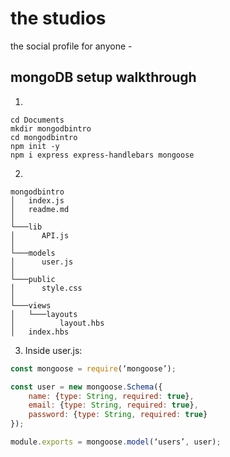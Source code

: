 # the studios

the social profile for anyone - 

## mongoDB setup walkthrough

1.

```
cd Documents
mkdir mongodbintro
cd mongodbintro
npm init -y
npm i express express-handlebars mongoose
```

2.

```
mongodbintro
│   index.js
│   readme.md
│
└───lib
│      API.js
│
└───models
│      user.js
│
└───public
│      style.css
│
└───views
│   └───layouts
│          layout.hbs
│   index.hbs
```

3. Inside user.js:

```javascript
const mongoose = require(‘mongoose’);

const user = new mongoose.Schema({ 
    name: {type: String, required: true}, 
    email: {type: String, required: true}, 
    password: {type: String, required: true}
});

module.exports = mongoose.model(‘users’, user);

```

